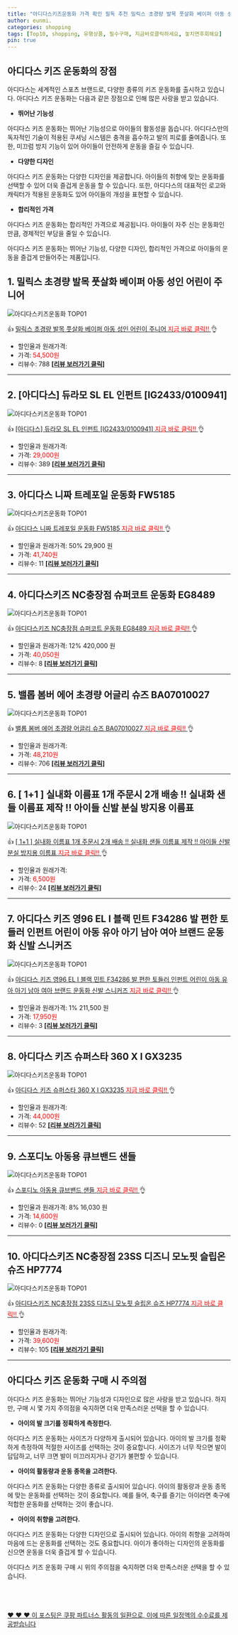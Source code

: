 ```yaml
---
title: "아디다스키즈운동화 가격 확인 필독 추천 밀릭스 초경량 발목 풋살화 베이퍼 아동 성인 어린이 주니어 비교 장점 구매가이드"
author: eunmi.
categories: shopping
tags: [Top10, shopping, 유행상품, 필수구매, 지금바로클릭하세요, 놓치면후회해요]
pin: true
---
```

## 아디다스 키즈 운동화의 장점

아디다스는 세계적인 스포츠 브랜드로, 다양한 종류의 키즈 운동화를 출시하고 있습니다. 아디다스 키즈 운동화는 다음과 같은 장점으로 인해 많은 사랑을 받고 있습니다.

* **뛰어난 기능성**

아디다스 키즈 운동화는 뛰어난 기능성으로 아이들의 활동성을 돕습니다. 아디다스만의 독자적인 기술이 적용된 쿠셔닝 시스템은 충격을 흡수하고 발의 피로를 줄여줍니다. 또한, 미끄럼 방지 기능이 있어 아이들이 안전하게 운동을 즐길 수 있습니다.

* **다양한 디자인**

아디다스 키즈 운동화는 다양한 디자인을 제공합니다. 아이들의 취향에 맞는 운동화를 선택할 수 있어 더욱 즐겁게 운동을 할 수 있습니다. 또한, 아디다스의 대표적인 로고와 캐릭터가 적용된 운동화도 있어 아이들의 개성을 표현할 수 있습니다.

* **합리적인 가격**

아디다스 키즈 운동화는 합리적인 가격으로 제공됩니다. 아이들이 자주 신는 운동화인 만큼, 경제적인 부담을 줄일 수 있습니다.

아디다스 키즈 운동화는 뛰어난 기능성, 다양한 디자인, 합리적인 가격으로 아이들의 운동을 즐겁게 만들어주는 제품입니다.

   

## 1. 밀릭스 초경량 발목 풋살화 베이퍼 아동 성인 어린이 주니어

![아디다스키즈운동화 TOP01](https://thumbnail8.coupangcdn.com/thumbnails/remote/230x230ex/image/vendor_inventory/e097/3d1dd079977c17e2404aa75337c6283bac4c12b94079573a5aa3b6c263cb.jpg)


👍 [밀릭스 초경량 발목 풋살화 베이퍼 아동 성인 어린이 주니어 <font color=red> 지금 바로 클릭!! </font> ](https://link.coupang.com/re/AFFSDP?lptag=AF3617701&subid=GithubCoopas&pageKey=7647988532&traceid=V0-153&itemId=20341548492&vendorItemId=87265443760) 👌 


- 할인율과 원래가격: 
- 가격: <span style='color:red'>54,500원</span>
- 리뷰수: 788  [**[리뷰 보러가기 클릭]**](https://link.coupang.com/re/AFFSDP?lptag=AF3617701&subid=GithubCoopas&pageKey=7647988532&traceid=V0-153&itemId=20341548492&vendorItemId=87265443760)

---


   

## 2. [아디다스] 듀라모 SL EL 인펀트 [IG2433/0100941]

![아디다스키즈운동화 TOP01](https://thumbnail7.coupangcdn.com/thumbnails/remote/230x230ex/image/vendor_inventory/83c8/0cf2bf98feec3f22b0e3eb5597ca25e790339f3fa32ae56b2c26efb17d16.jpg)


👍 [[아디다스] 듀라모 SL EL 인펀트 [IG2433/0100941] <font color=red> 지금 바로 클릭!! </font> ](https://link.coupang.com/re/AFFSDP?lptag=AF3617701&subid=GithubCoopas&pageKey=7484262366&traceid=V0-153&itemId=19557271741&vendorItemId=86760203176) 👌 


- 할인율과 원래가격: 
- 가격: <span style='color:red'>29,000원</span>
- 리뷰수: 389  [**[리뷰 보러가기 클릭]**](https://link.coupang.com/re/AFFSDP?lptag=AF3617701&subid=GithubCoopas&pageKey=7484262366&traceid=V0-153&itemId=19557271741&vendorItemId=86760203176)

---


   

## 3. 아디다스 니짜 트레포일 운동화 FW5185

![아디다스키즈운동화 TOP01](https://thumbnail6.coupangcdn.com/thumbnails/remote/230x230ex/image/vendor_inventory/0af9/ac0e3f862e65fb0bd5f3b34ff4bc7ca313079199bab318527d47c5b08c82.jpg)


👍 [아디다스 니짜 트레포일 운동화 FW5185 <font color=red> 지금 바로 클릭!! </font> ](https://link.coupang.com/re/AFFSDP?lptag=AF3617701&subid=GithubCoopas&pageKey=7458722190&traceid=V0-153&itemId=19436028549&vendorItemId=86602577680) 👌 


- 할인율과 원래가격: 50%  29,900   원
- 가격: <span style='color:red'>41,740원</span>
- 리뷰수: 11  [**[리뷰 보러가기 클릭]**](https://link.coupang.com/re/AFFSDP?lptag=AF3617701&subid=GithubCoopas&pageKey=7458722190&traceid=V0-153&itemId=19436028549&vendorItemId=86602577680)

---


   

## 4. 아디다스키즈 NC충장점 슈퍼코트 운동화 EG8489

![아디다스키즈운동화 TOP01](https://thumbnail9.coupangcdn.com/thumbnails/remote/230x230ex/image/vendor_inventory/1df4/6530df59656e3d9eb7fee0c8dcbced15150658afb8011dc35165c2ba86be.jpg)


👍 [아디다스키즈 NC충장점 슈퍼코트 운동화 EG8489 <font color=red> 지금 바로 클릭!! </font> ](https://link.coupang.com/re/AFFSDP?lptag=AF3617701&subid=GithubCoopas&pageKey=7445654211&traceid=V0-153&itemId=19371513876&vendorItemId=86484294584) 👌 


- 할인율과 원래가격: 12%  420,000   원
- 가격: <span style='color:red'>40,050원</span>
- 리뷰수: 8  [**[리뷰 보러가기 클릭]**](https://link.coupang.com/re/AFFSDP?lptag=AF3617701&subid=GithubCoopas&pageKey=7445654211&traceid=V0-153&itemId=19371513876&vendorItemId=86484294584)

---


   

## 5. 밸롭 봄버 에어 초경량 어글리 슈즈 BA07010027

![아디다스키즈운동화 TOP01](https://thumbnail8.coupangcdn.com/thumbnails/remote/230x230ex/image/retail/images/2020/08/21/20/7/a36a5162-4f47-468b-b81a-e1ccdf091de2.jpg)


👍 [밸롭 봄버 에어 초경량 어글리 슈즈 BA07010027 <font color=red> 지금 바로 클릭!! </font> ](https://link.coupang.com/re/AFFSDP?lptag=AF3617701&subid=GithubCoopas&pageKey=1987806335&traceid=V0-153&itemId=3382110572&vendorItemId=71368762848) 👌 


- 할인율과 원래가격: 
- 가격: <span style='color:red'>48,210원</span>
- 리뷰수: 706  [**[리뷰 보러가기 클릭]**](https://link.coupang.com/re/AFFSDP?lptag=AF3617701&subid=GithubCoopas&pageKey=1987806335&traceid=V0-153&itemId=3382110572&vendorItemId=71368762848)

---


   

## 6. [ 1+1 ] 실내화 이름표 1개 주문시 2개 배송 !! 실내화 샌들 이름표 제작 !! 아이들 신발 분실 방지용 이름표

![아디다스키즈운동화 TOP01](https://thumbnail10.coupangcdn.com/thumbnails/remote/230x230ex/image/vendor_inventory/876b/093956f1faefd5a0544af7af5f4e981737e0f0a916aefe96d470247f0323.jpg)


👍 [[ 1+1 ] 실내화 이름표 1개 주문시 2개 배송 !! 실내화 샌들 이름표 제작 !! 아이들 신발 분실 방지용 이름표 <font color=red> 지금 바로 클릭!! </font> ](https://link.coupang.com/re/AFFSDP?lptag=AF3617701&subid=GithubCoopas&pageKey=6544945059&traceid=V0-153&itemId=14588091694&vendorItemId=81719464102) 👌 


- 할인율과 원래가격: 
- 가격: <span style='color:red'>6,500원</span>
- 리뷰수: 24  [**[리뷰 보러가기 클릭]**](https://link.coupang.com/re/AFFSDP?lptag=AF3617701&subid=GithubCoopas&pageKey=6544945059&traceid=V0-153&itemId=14588091694&vendorItemId=81719464102)

---


   

## 7. 아디다스 키즈 영96 EL I 블랙 민트 F34286 발 편한 토들러 인펀트 어린이 아동 유아 아기 남아 여아 브랜드 운동화 신발 스니커즈

![아디다스키즈운동화 TOP01](https://thumbnail8.coupangcdn.com/thumbnails/remote/230x230ex/image/vendor_inventory/ea2e/ceb9a3963b16dfb6a22bf245d6fde60cb5bd8034231cea775e042ed662d7.jpg)


👍 [아디다스 키즈 영96 EL I 블랙 민트 F34286 발 편한 토들러 인펀트 어린이 아동 유아 아기 남아 여아 브랜드 운동화 신발 스니커즈 <font color=red> 지금 바로 클릭!! </font> ](https://link.coupang.com/re/AFFSDP?lptag=AF3617701&subid=GithubCoopas&pageKey=7280108725&traceid=V0-153&itemId=18585105545&vendorItemId=87649698893) 👌 


- 할인율과 원래가격: 1%  211,500   원
- 가격: <span style='color:red'>17,950원</span>
- 리뷰수: 3  [**[리뷰 보러가기 클릭]**](https://link.coupang.com/re/AFFSDP?lptag=AF3617701&subid=GithubCoopas&pageKey=7280108725&traceid=V0-153&itemId=18585105545&vendorItemId=87649698893)

---


   

## 8. 아디다스 키즈 슈퍼스타 360 X I GX3235

![아디다스키즈운동화 TOP01](https://thumbnail8.coupangcdn.com/thumbnails/remote/230x230ex/image/vendor_inventory/2784/c0f836f6942742b37894b921f17f03bba44e9408cf2dea2cce690f0bdfdf.png)


👍 [아디다스 키즈 슈퍼스타 360 X I GX3235 <font color=red> 지금 바로 클릭!! </font> ](https://link.coupang.com/re/AFFSDP?lptag=AF3617701&subid=GithubCoopas&pageKey=7379341110&traceid=V0-153&itemId=19306473407&vendorItemId=86420815727) 👌 


- 할인율과 원래가격: 
- 가격: <span style='color:red'>44,000원</span>
- 리뷰수: 52  [**[리뷰 보러가기 클릭]**](https://link.coupang.com/re/AFFSDP?lptag=AF3617701&subid=GithubCoopas&pageKey=7379341110&traceid=V0-153&itemId=19306473407&vendorItemId=86420815727)

---


   

## 9. 스포디노 아동용 큐브밴드 샌들

![아디다스키즈운동화 TOP01](https://thumbnail8.coupangcdn.com/thumbnails/remote/230x230ex/image/rs_quotation_api/pwz6wbqf/9b2d0a6b5fb047259f60e171863eb95c.jpg)


👍 [스포디노 아동용 큐브밴드 샌들 <font color=red> 지금 바로 클릭!! </font> ](https://link.coupang.com/re/AFFSDP?lptag=AF3617701&subid=GithubCoopas&pageKey=7172773657&traceid=V0-153&itemId=18074490980&vendorItemId=85227616183) 👌 


- 할인율과 원래가격: 8%  16,030   원
- 가격: <span style='color:red'>14,600원</span>
- 리뷰수: 0  [**[리뷰 보러가기 클릭]**](https://link.coupang.com/re/AFFSDP?lptag=AF3617701&subid=GithubCoopas&pageKey=7172773657&traceid=V0-153&itemId=18074490980&vendorItemId=85227616183)

---


   

## 10. 아디다스키즈 NC충장점 23SS 디즈니 모노핏 슬립온 슈즈 HP7774

![아디다스키즈운동화 TOP01](https://thumbnail8.coupangcdn.com/thumbnails/remote/230x230ex/image/vendor_inventory/cc17/3a93a8172dac5ebd9d01236f0c4024cb03dc073597c8b22c6981dbef2b6d.png)


👍 [아디다스키즈 NC충장점 23SS 디즈니 모노핏 슬립온 슈즈 HP7774 <font color=red> 지금 바로 클릭!! </font> ](https://link.coupang.com/re/AFFSDP?lptag=AF3617701&subid=GithubCoopas&pageKey=7306430054&traceid=V0-153&itemId=18708036992&vendorItemId=85841299844) 👌 


- 할인율과 원래가격: 
- 가격: <span style='color:red'>39,600원</span>
- 리뷰수: 105  [**[리뷰 보러가기 클릭]**](https://link.coupang.com/re/AFFSDP?lptag=AF3617701&subid=GithubCoopas&pageKey=7306430054&traceid=V0-153&itemId=18708036992&vendorItemId=85841299844)

---
## 아디다스 키즈 운동화 구매 시 주의점

아디다스 키즈 운동화는 뛰어난 기능성과 디자인으로 많은 사랑을 받고 있습니다. 하지만, 구매 시 몇 가지 주의점을 숙지하면 더욱 만족스러운 선택을 할 수 있습니다.

* **아이의 발 크기를 정확하게 측정한다.**

아디다스 키즈 운동화는 사이즈가 다양하게 출시되어 있습니다. 아이의 발 크기를 정확하게 측정하여 적절한 사이즈를 선택하는 것이 중요합니다. 사이즈가 너무 작으면 발이 답답하고, 너무 크면 발이 미끄러지거나 걷기가 불편할 수 있습니다.

* **아이의 활동량과 운동 종목을 고려한다.**

아디다스 키즈 운동화는 다양한 종류로 출시되어 있습니다. 아이의 활동량과 운동 종목에 맞는 운동화를 선택하는 것이 중요합니다. 예를 들어, 축구를 즐기는 아이라면 축구에 적합한 운동화를 선택하는 것이 좋습니다.

* **아이의 취향을 고려한다.**

아디다스 키즈 운동화는 다양한 디자인으로 출시되어 있습니다. 아이의 취향을 고려하여 마음에 드는 운동화를 선택하는 것도 중요합니다. 아이가 좋아하는 디자인의 운동화를 신으면 운동을 더욱 즐겁게 할 수 있습니다.

아디다스 키즈 운동화 구매 시 위의 주의점을 숙지하면 더욱 만족스러운 선택을 할 수 있습니다.<br><br><br><br><br> [ ❤ ❤ ❤ 이 포스팅은 쿠팡 파트너스 활동의 일환으로, 이에 따른 일정액의 수수료를 제공받습니다](https://link.coupang.com/a/bcEFyh)
